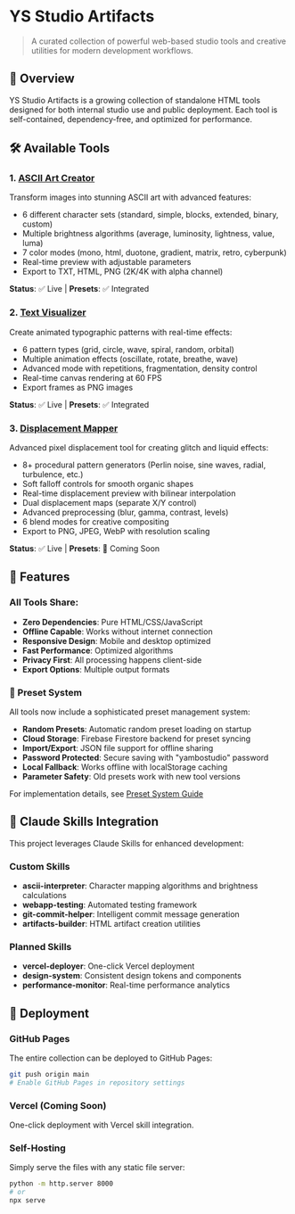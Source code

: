 # YS Studio Artifacts

> A curated collection of powerful web-based studio tools and creative utilities for modern development workflows.

## 🚀 Overview

YS Studio Artifacts is a growing collection of standalone HTML tools designed for both internal studio use and public deployment. Each tool is self-contained, dependency-free, and optimized for performance.

## 🛠️ Available Tools

### 1. [ASCII Art Creator](tools/ascii-creator/index_v3.html)
Transform images into stunning ASCII art with advanced features:
- 6 different character sets (standard, simple, blocks, extended, binary, custom)
- Multiple brightness algorithms (average, luminosity, lightness, value, luma)
- 7 color modes (mono, html, duotone, gradient, matrix, retro, cyberpunk)
- Real-time preview with adjustable parameters
- Export to TXT, HTML, PNG (2K/4K with alpha channel)

**Status**: ✅ Live | **Presets**: ✅ Integrated

### 2. [Text Visualizer](tools/text-visualizer/)
Create animated typographic patterns with real-time effects:
- 6 pattern types (grid, circle, wave, spiral, random, orbital)
- Multiple animation effects (oscillate, rotate, breathe, wave)
- Advanced mode with repetitions, fragmentation, density control
- Real-time canvas rendering at 60 FPS
- Export frames as PNG images

**Status**: ✅ Live | **Presets**: ✅ Integrated

### 3. [Displacement Mapper](tools/displacement-mapper/)
Advanced pixel displacement tool for creating glitch and liquid effects:
- 8+ procedural pattern generators (Perlin noise, sine waves, radial, turbulence, etc.)
- Soft falloff controls for smooth organic shapes
- Real-time displacement preview with bilinear interpolation
- Dual displacement maps (separate X/Y control)
- Advanced preprocessing (blur, gamma, contrast, levels)
- 6 blend modes for creative compositing
- Export to PNG, JPEG, WebP with resolution scaling

**Status**: ✅ Live | **Presets**: 🔄 Coming Soon


## 🎯 Features

### All Tools Share:
- **Zero Dependencies**: Pure HTML/CSS/JavaScript
- **Offline Capable**: Works without internet connection
- **Responsive Design**: Mobile and desktop optimized
- **Fast Performance**: Optimized algorithms
- **Privacy First**: All processing happens client-side
- **Export Options**: Multiple output formats

### 🎨 Preset System
All tools now include a sophisticated preset management system:
- **Random Presets**: Automatic random preset loading on startup
- **Cloud Storage**: Firebase Firestore backend for preset syncing
- **Import/Export**: JSON file support for offline sharing
- **Password Protected**: Secure saving with "yambostudio" password
- **Local Fallback**: Works offline with localStorage caching
- **Parameter Safety**: Old presets work with new tool versions

For implementation details, see [Preset System Guide](docs/PRESET_SYSTEM_GUIDE.md)


## 🤖 Claude Skills Integration

This project leverages Claude Skills for enhanced development:

### Custom Skills
- **ascii-interpreter**: Character mapping algorithms and brightness calculations
- **webapp-testing**: Automated testing framework
- **git-commit-helper**: Intelligent commit message generation
- **artifacts-builder**: HTML artifact creation utilities

### Planned Skills
- **vercel-deployer**: One-click Vercel deployment
- **design-system**: Consistent design tokens and components
- **performance-monitor**: Real-time performance analytics

## 🚀 Deployment

### GitHub Pages
The entire collection can be deployed to GitHub Pages:
```bash
git push origin main
# Enable GitHub Pages in repository settings
```

### Vercel (Coming Soon)
One-click deployment with Vercel skill integration.

### Self-Hosting
Simply serve the files with any static file server:
```bash
python -m http.server 8000
# or
npx serve
```